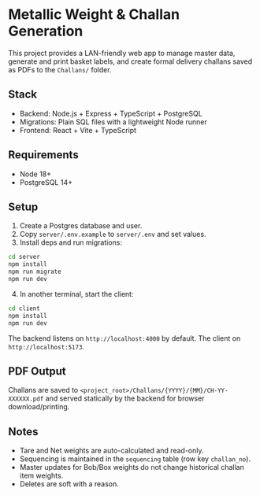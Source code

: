 # Metallic Weight & Challan Generation

This project provides a LAN-friendly web app to manage master data, generate and print basket labels, and create formal delivery challans saved as PDFs to the `Challans/` folder.

## Stack
- Backend: Node.js + Express + TypeScript + PostgreSQL
- Migrations: Plain SQL files with a lightweight Node runner
- Frontend: React + Vite + TypeScript

## Requirements
- Node 18+
- PostgreSQL 14+

## Setup
1. Create a Postgres database and user.
2. Copy `server/.env.example` to `server/.env` and set values.
3. Install deps and run migrations:

```bash
cd server
npm install
npm run migrate
npm run dev
```

4. In another terminal, start the client:

```bash
cd client
npm install
npm run dev
```

The backend listens on `http://localhost:4000` by default. The client on `http://localhost:5173`.

## PDF Output
Challans are saved to `<project_root>/Challans/{YYYY}/{MM}/CH-YY-XXXXXX.pdf` and served statically by the backend for browser download/printing.

## Notes
- Tare and Net weights are auto-calculated and read-only.
- Sequencing is maintained in the `sequencing` table (row key `challan_no`).
- Master updates for Bob/Box weights do not change historical challan item weights.
- Deletes are soft with a reason.
